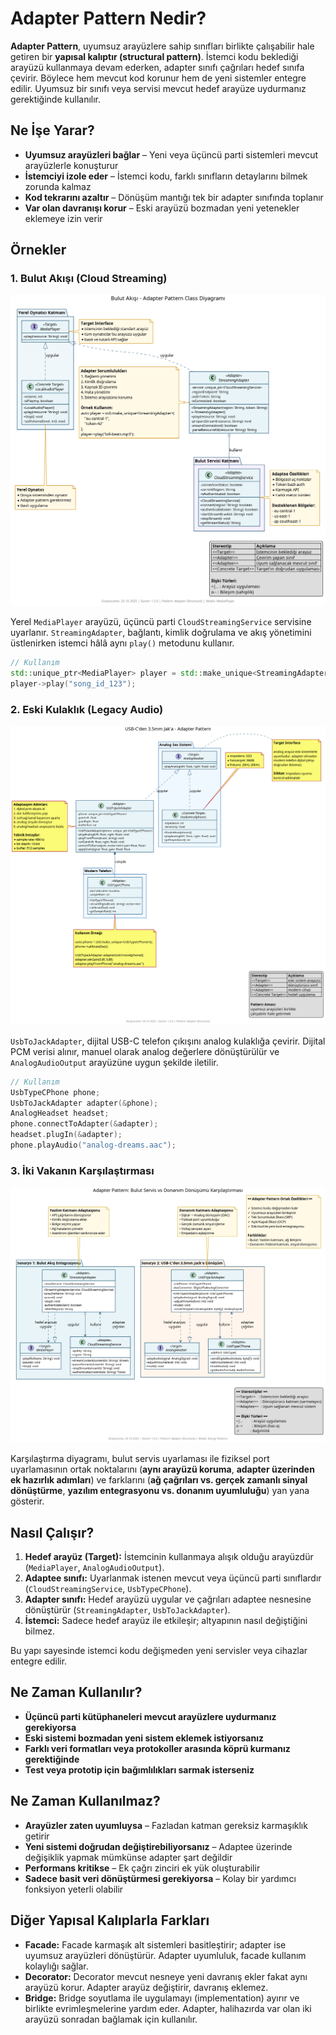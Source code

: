 # Adapter Pattern Nedir?

**Adapter Pattern**, uyumsuz arayüzlere sahip sınıfları birlikte çalışabilir hale getiren bir **yapısal kalıptır (structural pattern)**. İstemci kodu beklediği arayüzü kullanmaya devam ederken, adapter sınıfı çağrıları hedef sınıfa çevirir. Böylece hem mevcut kod korunur hem de yeni sistemler entegre edilir. Uyumsuz bir sınıfı veya servisi mevcut hedef arayüze uydurmanız gerektiğinde kullanılır.

## Ne İşe Yarar?

- **Uyumsuz arayüzleri bağlar** – Yeni veya üçüncü parti sistemleri mevcut arayüzlerle konuşturur
- **İstemciyi izole eder** – İstemci kodu, farklı sınıfların detaylarını bilmek zorunda kalmaz
- **Kod tekrarını azaltır** – Dönüşüm mantığı tek bir adapter sınıfında toplanır
- **Var olan davranışı korur** – Eski arayüzü bozmadan yeni yetenekler eklemeye izin verir

## Örnekler

### 1. Bulut Akışı (Cloud Streaming)

![Bulut Akışı Adaptörü](./cloud_streaming/diagram.png)

Yerel `MediaPlayer` arayüzü, üçüncü parti `CloudStreamingService` servisine uyarlanır. `StreamingAdapter`, bağlantı, kimlik doğrulama ve akış yönetimini üstlenirken istemci hâlâ aynı `play()` metodunu kullanır.

```cpp
// Kullanım
std::unique_ptr<MediaPlayer> player = std::make_unique<StreamingAdapter>("user", "pass");
player->play("song_id_123");
```

### 2. Eski Kulaklık (Legacy Audio)

![Eski Kulaklık Adaptörü](./legacy_audio/diagram.png)

`UsbToJackAdapter`, dijital USB-C telefon çıkışını analog kulaklığa çevirir. Dijital PCM verisi alınır, manuel olarak analog değerlere dönüştürülür ve `AnalogAudioOutput` arayüzüne uygun şekilde iletilir.

```cpp
// Kullanım
UsbTypeCPhone phone;
UsbToJackAdapter adapter(&phone);
AnalogHeadset headset;
phone.connectToAdapter(&adapter);
headset.plugIn(&adapter);
phone.playAudio("analog-dreams.aac");   
```

### 3. İki Vakanın Karşılaştırması

![Adapter Karşılaştırması](./cloud_legacy_diff/diagram.png)

Karşılaştırma diyagramı, bulut servis uyarlaması ile fiziksel port uyarlamasının ortak noktalarını (**aynı arayüzü koruma**, **adapter üzerinden ek hazırlık adımları**) ve farklarını (**ağ çağrıları vs. gerçek zamanlı sinyal dönüştürme**, **yazılım entegrasyonu vs. donanım uyumluluğu**) yan yana gösterir.


## Nasıl Çalışır?

1. **Hedef arayüz (Target):** İstemcinin kullanmaya alışık olduğu arayüzdür (`MediaPlayer`, `AnalogAudioOutput`).
2. **Adaptee sınıfı:** Uyarlanmak istenen mevcut veya üçüncü parti sınıflardır (`CloudStreamingService`, `UsbTypeCPhone`).
3. **Adapter sınıfı:** Hedef arayüzü uygular ve çağrıları adaptee nesnesine dönüştürür (`StreamingAdapter`, `UsbToJackAdapter`).
4. **İstemci:** Sadece hedef arayüz ile etkileşir; altyapının nasıl değiştiğini bilmez.

Bu yapı sayesinde istemci kodu değişmeden yeni servisler veya cihazlar entegre edilir.

## Ne Zaman Kullanılır?

- **Üçüncü parti kütüphaneleri mevcut arayüzlere uydurmanız gerekiyorsa**
- **Eski sistemi bozmadan yeni sistem eklemek istiyorsanız**
- **Farklı veri formatları veya protokoller arasında köprü kurmanız gerektiğinde**
- **Test veya prototip için bağımlılıkları sarmak isterseniz**

## Ne Zaman Kullanılmaz?

- **Arayüzler zaten uyumluysa** – Fazladan katman gereksiz karmaşıklık getirir
- **Yeni sistemi doğrudan değiştirebiliyorsanız** – Adaptee üzerinde değişiklik yapmak mümkünse adapter şart değildir
- **Performans kritikse** – Ek çağrı zinciri ek yük oluşturabilir
- **Sadece basit veri dönüştürmesi gerekiyorsa** – Kolay bir yardımcı fonksiyon yeterli olabilir

## Diğer Yapısal Kalıplarla Farkları

- **Facade:** Facade karmaşık alt sistemleri basitleştirir; adapter ise uyumsuz arayüzleri dönüştürür. Adapter uyumluluk, facade kullanım kolaylığı sağlar.
- **Decorator:** Decorator mevcut nesneye yeni davranış ekler fakat aynı arayüzü korur. Adapter arayüz değiştirir, davranış eklemez.
- **Bridge:** Bridge soyutlama ile uygulamayı (implementation) ayırır ve birlikte evrimleşmelerine yardım eder. Adapter, halihazırda var olan iki arayüzü sonradan bağlamak için kullanılır.
